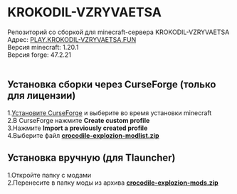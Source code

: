# KROKODIL-VZRYVAETSA
Репозиторий со сборкой для minecraft-сервера KROKODIL-VZRYVAETSA<br>
Адрес: [PLAY.KROKODIL-VZRYVAETSA.FUN](PLAY.KROKODIL-VZRYVAETSA.FUN)<br>
Версия minecraft: 1.20.1<br>
Версия forge: 47.2.21<br><br>
## Установка сборки через CurseForge (только для лицензии)
1.[Установите CurseForge](https://www.curseforge.com/download/app) и выберите во время установки minecraft<br>
2.В CurseForge нажмите **Create custom profile**<br>
3.Нажмите **Import a previously created profile**<br>
4.Выберите файл **[crocodile-explozion-modlist.zip](https://github.com/ToniShingly/KROKODIL-VZRYVAETSA/releases/download/v1.0.5/crocodile-explosion-modlist.zip)**<br>
## Установка вручную (для Tlauncher)
1.Откройте папку с модами<br>
2.Перенесите в папку моды из архива **[crocodile-explozion-mods.zip](https://github.com/ToniShingly/KROKODIL-VZRYVAETSA/releases/download/v1.0.5/crocodile-explosion-mods.zip)**<br>

